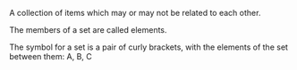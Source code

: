 A collection of items which may or may not be related to each other.

The members of a set are called elements.

The symbol for a set is a pair of curly brackets, with the elements of
the set between them: <span>A, B, C</span>
